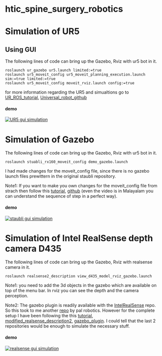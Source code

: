 # htic_spine_surgery_robotics




# Simulation of UR5

## Using GUI 
The following lines of code can bring up the Gazebo, Rviz with ur5 bot in it.

```
roslaunch ur_gazebo ur5.launch limited:=true
roslaunch ur5_moveit_config ur5_moveit_planning_execution.launch sim:=true limited:=true
roslaunch ur5_moveit_config moveit_rviz.launch config:=true
```

for more information regarding the UR5 and simualtions go to [UR_ROS_tutorial](http://wiki.ros.org/universal_robot/Tutorials/Getting%20Started%20with%20a%20Universal%20Robot%20and%20ROS-Industrial), [Universal_robot_github](https://github.com/ros-industrial/universal_robot) 


#### demo

[![UR5 gui simulation](https://img.youtube.com/vi/AlLNt7NEE1c/2.jpg)](https://youtu.be/AlLNt7NEE1c "UR5")



# Simulation of Gazebo
The following lines of code can bring up the Gazebo, Rviz with ur5 bot in it.

```
roslaunch stuabli_rx160_moveit_config demo_gazebo.launch
```

I had made changes for the moveit_config file, since there is no gazebo launch files prewittern in the original staubli repository.

Note1: If you want to make you own changes for the moveit_config file from strach then follow this [tutorial](https://www.youtube.com/watch?v=O7nBa7mnfW4), [github](https://github.com/lFatality/ros_moveit_gazebo_ws) (even the video is in Malayalam you can understand the sequence of step in a perfect way).


#### demo
[![staubli gui simulation](https://img.youtube.com/vi/zyF3uVWnfvM/2.jpg)](https://youtu.be/zyF3uVWnfvM "staubli")



# Simulation of Intel RealSense depth camera D435
The following lines of code can bring up the Gazebo, Rviz with realsense camera in it. 

```
roslaunch realsense2_description view_d435_model_rviz_gazebo.launch
```


Note1: you need to add the 3d objects in the gazebo which are available on top of the menu bar. In rviz you can see the depth and the camera perception.

Note2:  The gazebo plugin is readily available with the [IntelRealSense](https://github.com/IntelRealSense/realsense-ros) repo. So this took to me another [repo](https://github.com/pal-robotics/realsense_gazebo_plugin) by pal robotics. However for the complete setup I have been following the this [tutorial](https://www.youtube.com/watch?v=hpUCG6K5muI), [modified_realsense_description2](https://github.com/issaiass/realsense2_description), [gazebo_plugin](https://github.com/issaiass/realsense_gazebo_plugin). I could tell that the last 2 repositories would be enough to simulate the necessary stuff.


#### demo
[![realsense gui simulation](https://img.youtube.com/vi/6YX9gutGkiU/2.jpg)](https://youtu.be/6YX9gutGkiU "realsense")












